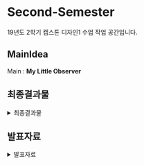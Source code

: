 # Second-Semester

19년도 2학기 캡스톤 디자인1 수업 작업 공간입니다. 
  
  
## MainIdea
Main : **My Little Observer**
  
  
## 최종결과물
<details>
<summary>최종결과물</summary>

* [\[1\] Use Case](https://github.com/ForGraduate2020/Second-Semester/blob/master/기획문서/usecase.xlsx)
* [\[2\] Test Case](https://github.com/ForGraduate2020/Second-Semester/blob/master/기획문서/testcase.xlsx)
* [\[3\] GUI](https://github.com/ForGraduate2020/Second-Semester/blob/master/%EA%B7%B8%EB%9E%98%ED%94%BD/GUI.docx)
* [\[4\] HW사양](https://github.com/ForGraduate2020/Second-Semester/tree/master/%EA%B8%B0%ED%83%80%EB%AC%B8%EC%84%9C)
* [\[5\] 기타(데이터베이스, 구매요구서 등)](https://github.com/ForGraduate2020/Second-Semester/tree/master/%EA%B8%B0%ED%83%80%EB%AC%B8%EC%84%9C)

<summary>최종문서[과사 제출용]</summary>
* [\[1\] 기획문서]()
* [\[2\] 최종문서]()

</details>

  
## 발표자료
<details>
<summary>발표자료</summary>

* [\[190911\]브레인스토밍](https://github.com/ForGraduate2020/Second-Semester/blob/master/발표자료/%5B190911%5D브레인스토밍.pptx)
* [\[190918\]아이디어 취합](https://github.com/ForGraduate2020/Second-Semester/raw/master/발표자료/%5B190918%5D아이디어%20취합.pptx)
* [\[190925\]아이디어 확정](https://github.com/ForGraduate2020/Second-Semester/blob/master/발표자료/%5B190925%5D아이디어%20확정.pptx)
* [\[191002\]아이디어 구체화](https://github.com/ForGraduate2020/Second-Semester/blob/master/발표자료/%5B191002%5D아이디어%20구체화.pptx)
* [\[191016\]요구사항 분석](https://github.com/ForGraduate2020/Second-Semester/blob/master/발표자료/%5B191016%5D요구사항%20분석.pptx)
* [\[191106\]아이디어 변경](https://github.com/ForGraduate2020/Second-Semester/blob/master/발표자료/%5B191106%5D아이디어%20변경.pptx)
* [\[191113\]아이디어 확정](https://github.com/ForGraduate2020/Second-Semester/blob/master/발표자료/%5B191113%5D아이디어%20확정.pptx)
* [\[191120\]하드웨어 요구사항](https://github.com/ForGraduate2020/Second-Semester/blob/master/발표자료/%5B191120%5D하드웨어_요구사항.pptx)
* [\[191127\]GUI&Usecase](https://github.com/ForGraduate2020/Second-Semester/blob/master/발표자료/%5B191127%5DGUI_Usecase.pptx)
 * [\191203\]설계 사양](https://github.com/ForGraduate2020/Second-Semester/blob/master/발표자료/%5B191204%5D설계%20사양.pptx)

</details>


